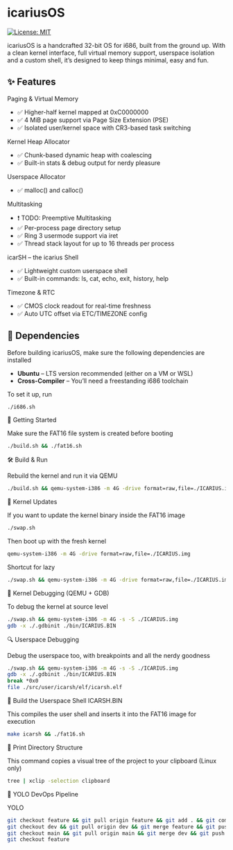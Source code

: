 # icariusOS

[![License: MIT](https://img.shields.io/badge/License-MIT-blue.svg)](https://opensource.org/licenses/MIT)

icariusOS is a handcrafted 32-bit OS for i686, built from the ground up. With a clean kernel interface, full virtual memory support, userspace isolation and a custom shell, it’s designed to keep things minimal, easy and fun.

## ✨ Features

Paging & Virtual Memory
* ✅ Higher-half kernel mapped at 0xC0000000
* ✅ 4 MiB page support via Page Size Extension (PSE)
* ✅ Isolated user/kernel space with CR3-based task switching

Kernel Heap Allocator
* ✅ Chunk-based dynamic heap with coalescing
* ✅ Built-in stats & debug output for nerdy pleasure

Userspace Allocator
* ✅ malloc() and calloc()

Multitasking
* ❗ TODO: Preemptive Multitasking
* ✅ Per-process page directory setup
* ✅ Ring 3 usermode support via iret
* ✅ Thread stack layout for up to 16 threads per process

icarSH – the icarius Shell
* ✅ Lightweight custom userspace shell
* ✅ Built-in commands: ls, cat, echo, exit, history, help

Timezone & RTC
* ✅ CMOS clock readout for real-time freshness
* ✅ Auto UTC offset via ETC/TIMEZONE config

## 🧩 Dependencies

Before building icariusOS, make sure the following dependencies are installed

- **Ubuntu** – LTS version recommended (either on a VM or WSL)
- **Cross-Compiler** – You’ll need a freestanding i686 toolchain

To set it up, run

```bash
./i686.sh
```
🚀 Getting Started

Make sure the FAT16 file system is created before booting

```bash
./build.sh && ./fat16.sh
```
🛠️ Build & Run

Rebuild the kernel and run it via QEMU

```bash
./build.sh && qemu-system-i386 -m 4G -drive format=raw,file=./ICARIUS.img
```

🔁 Kernel Updates

If you want to update the kernel binary inside the FAT16 image

```bash
./swap.sh
```
Then boot up with the fresh kernel

```bash
qemu-system-i386 -m 4G -drive format=raw,file=./ICARIUS.img
```
Shortcut for lazy

```bash
./swap.sh && qemu-system-i386 -m 4G -drive format=raw,file=./ICARIUS.img
```
🧠 Kernel Debugging (QEMU + GDB)

To debug the kernel at source level

```bash
./swap.sh && qemu-system-i386 -m 4G -s -S ./ICARIUS.img
gdb -x ./.gdbinit ./bin/ICARIUS.BIN
```

🔍 Userspace Debugging

Debug the userspace too, with breakpoints and all the nerdy goodness

```bash
./swap.sh && qemu-system-i386 -m 4G -s -S ./ICARIUS.img
gdb -x ./.gdbinit ./bin/ICARIUS.BIN
break *0x0
file ./src/user/icarsh/elf/icarsh.elf
```
🐚 Build the Userspace Shell ICARSH.BIN

This compiles the user shell and inserts it into the FAT16 image for execution

```bash
make icarsh && ./fat16.sh
```

🌲 Print Directory Structure

This command copies a visual tree of the project to your clipboard (Linux only)

```bash
tree | xclip -selection clipboard
```

🤖 YOLO DevOps Pipeline

YOLO

```bash
git checkout feature && git pull origin feature && git add . && git commit -m "Refactoring" && \
git checkout dev && git pull origin dev && git merge feature && git push origin dev && \
git checkout main && git pull origin main && git merge dev && git push origin main && \
git checkout feature
```